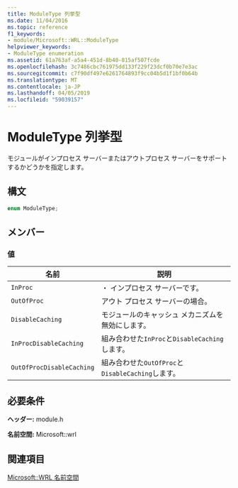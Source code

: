 ```yaml
---
title: ModuleType 列挙型
ms.date: 11/04/2016
ms.topic: reference
f1_keywords:
- module/Microsoft::WRL::ModuleType
helpviewer_keywords:
- ModuleType enumeration
ms.assetid: 61a763af-a5a4-451d-8b40-815af507fcde
ms.openlocfilehash: 3c7486cbc761975dd133f229f23dcf0b70e7e3ac
ms.sourcegitcommit: c7f90df497e6261764893f9cc04b5d1f1bf0b64b
ms.translationtype: MT
ms.contentlocale: ja-JP
ms.lasthandoff: 04/05/2019
ms.locfileid: "59039157"
---
```

# <a name="moduletype-enumeration"></a>ModuleType 列挙型

モジュールがインプロセス サーバーまたはアウトプロセス サーバーをサポートするかどうかを指定します。

## <a name="syntax"></a>構文

```cpp
enum ModuleType;
```

## <a name="members"></a>メンバー

### <a name="values"></a>値

|名前|説明|
|----------|-----------------|
|`InProc`|・ インプロセス サーバーです。|
|`OutOfProc`|アウト プロセス サーバーの場合。|
|`DisableCaching`|モジュールのキャッシュ メカニズムを無効にします。|
|`InProcDisableCaching`|組み合わせた`InProc`と`DisableCaching`します。|
|`OutOfProcDisableCaching`|組み合わせた`OutOfProc`と`DisableCaching`します。|

## <a name="requirements"></a>必要条件

**ヘッダー:** module.h

**名前空間:** Microsoft::wrl

## <a name="see-also"></a>関連項目

[Microsoft::WRL 名前空間](microsoft-wrl-namespace.md)